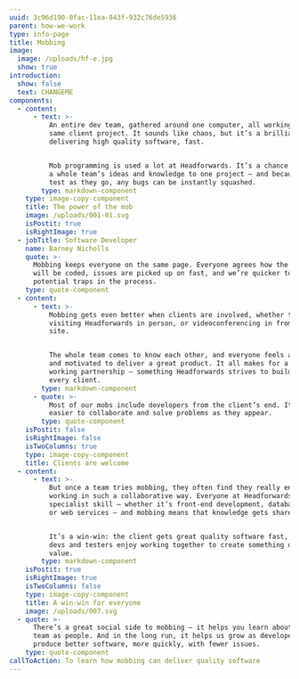 ```yaml
---
uuid: 3c96d190-0fac-11ea-843f-932c76de5936
parent: how-we-work
type: info-page
title: Mobbing
image:
  image: /uploads/hf-e.jpg
  show: true
introduction:
  show: false
  text: CHANGEME
components:
  - content:
      - text: >-
          An entire dev team, gathered around one computer, all working on the
          same client project. It sounds like chaos, but it’s a brilliant way of
          delivering high quality software, fast. 


          Mob programming is used a lot at Headforwards. It’s a chance to apply
          a whole team’s ideas and knowledge to one project – and because they
          test as they go, any bugs can be instantly squashed.
        type: markdown-component
    type: image-copy-component
    title: The power of the mob
    image: /uploads/001-01.svg
    isPostit: true
    isRightImage: true
  - jobTitle: Software Developer
    name: Barney Nicholls
    quote: >-
      Mobbing keeps everyone on the same page. Everyone agrees how the software
      will be coded, issues are picked up on fast, and we’re quicker to spot
      potential traps in the process.
    type: quote-component
  - content:
      - text: >-
          Mobbing gets even better when clients are involved, whether they’re
          visiting Headforwards in person, or videoconferencing in from their
          site. 


          The whole team comes to know each other, and everyone feels aligned
          and motivated to deliver a great product. It all makes for a strong
          working partnership – something Headforwards strives to build with
          every client.
        type: markdown-component
      - quote: >-
          Most of our mobs include developers from the client’s end. It’s much
          easier to collaborate and solve problems as they appear.
        type: quote-component
    isPostit: false
    isRightImage: false
    isTwoColumns: true
    type: image-copy-component
    title: Clients are welcome
  - content:
      - text: >-
          But once a team tries mobbing, they often find they really enjoy
          working in such a collaborative way. Everyone at Headforwards has a
          specialist skill – whether it’s front-end development, database coding
          or web services – and mobbing means that knowledge gets shared.


          It’s a win-win: the client gets great quality software fast, and the
          devs and testers enjoy working together to create something of real
          value.
        type: markdown-component
    isPostit: true
    isRightImage: true
    isTwoColumns: false
    type: image-copy-component
    title: A win-win for everyone
    image: /uploads/007.svg
  - quote: >-
      There’s a great social side to mobbing – it helps you learn about your
      team as people. And in the long run, it helps us grow as developers to
      produce better software, more quickly, with fewer issues.
    type: quote-component
callToAction: To learn how mobbing can deliver quality software
---
```


